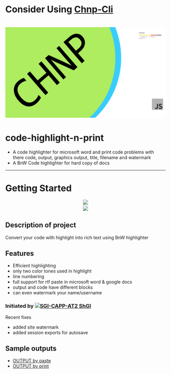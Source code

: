 # Consider Using [Chnp-Cli](https://github.com/SGI-CAPP-AT2/chnp-cli)

# ![/README assets/banner.png](https://raw.githubusercontent.com/SGI-CAPP-AT2/code-highlight-n-print/main/README%20assets/banner.png)

# code-highlight-n-print
- A code highlighter for microsoft word and print code problems with there code, output, graphics output, title, filename and watermark
- A BnW Code highlighter for hard copy of docs
<hr>

# Getting Started

<p align="center">
  <a href="tool"> <img src="https://img.shields.io/badge/Tool↗-Go%20to%20tool-gray?style=social" /> </a><br>
  <a href="https://sgi-capp-at2.github.io/code-highlight-n-print"> <img src="https://img.shields.io/badge/site↗-Go%20to%20site-white?style=social" /> </a>
</p>

## Description of project

Convert your code with highlight into rich text using BnW highlighter

## Features

- Efficient highlighting
- only two color tones used in highlight
- line numbering 
- full support for rtf paste in microsoft word & google docs
- output and code have different blocks
- can even watermark your name/username

### Initiated by [![SGI-CAPP-AT2](https://avatars.githubusercontent.com/u/77089227?s=20&v=4) ShGI](https://github.com/SGI-CAPP-AT2)

Recent fixes
- added site watermark
- added session exports for autosave
## Sample outputs
- [OUTPUT by paste](OUTPUTS/paste.output.docx)
- [OUTPUT by print](OUTPUTS/print.output.pdf)


